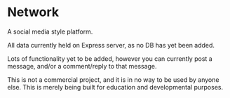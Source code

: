 # Network

A social media style platform.

All data currently held on Express server, as no DB has yet been added.

Lots of functionality yet to be added, however you can currently post a message, and/or a comment/reply to that message.

This is not a commercial project, and it is in no way to be used by anyone else.  This is merely being built for education and developmental purposes.

